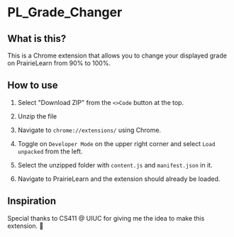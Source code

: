 # PL_Grade_Changer

## What is this?

This is a Chrome extension that allows you to change your displayed grade on PrairieLearn from 90% to 100%.

## How to use

1. Select "Download ZIP" from the `<>Code` button at the top.

2. Unzip the file

3. Navigate to `chrome://extensions/` using Chrome.

4. Toggle on `Developer Mode` on the upper right corner and select `Load unpacked` from the left.

5. Select the unzipped folder with `content.js` and `manifest.json` in it.

6. Navigate to PrairieLearn and the extension should already be loaded.

## Inspiration

Special thanks to CS411 @ UIUC for giving me the idea to make this extension. 🙂

